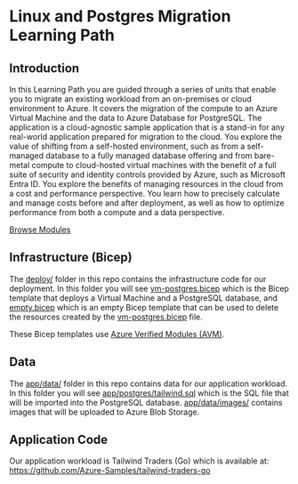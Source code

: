 # Linux and Postgres Migration Learning Path 

## Introduction 

In this Learning Path you are guided through a series of units that enable you to migrate an existing workload from an on-premises or cloud environment to Azure. It covers the migration of the compute to an Azure Virtual Machine and the data to Azure Database for PostgreSQL. The application is a cloud-agnostic sample application that is a stand-in for any real-world application prepared for migration to the cloud. You explore the value of shifting from a self-hosted environment, such as from a self-managed database to a fully managed database offering and from bare-metal compute to cloud-hosted virtual machines with the benefit of a full suite of security and identity controls provided by Azure, such as Microsoft Entra ID. You explore the benefits of managing resources in the cloud from a cost and performance perspective. You learn how to precisely calculate and manage costs before and after deployment, as well as how to optimize performance from both a compute and a data perspective. 

[Browse Modules](./modules/README.md)

## Infrastructure (Bicep)

The [deploy/](./deploy) folder in this repo contains the infrastructure code for our deployment. In this folder you will see [vm-postgres.bicep](./deploy/vm-postgres.bicep) which is the Bicep template that deploys a Virtual Machine and a PostgreSQL database, and [empty.bicep](./deploy/empty.bicep) which is an empty Bicep template that can be used to delete the resources created by the [vm-postgres.bicep](./deploy/vm-postgres.bicep) file.

These Bicep templates use [Azure Verified Modules (AVM)](https://azure.github.io/Azure-Verified-Modules/).

## Data

The [app/data/](./app/data) folder in this repo contains data for our application workload. In this folder you will see [app/postgres/tailwind.sql](./app/data/postgres/tailwind.sql) which is the SQL file that will be imported into the PostgreSQL database. [app/data/images/](./app/data/images) contains images that will be uploaded to Azure Blob Storage.

## Application Code

Our application workload is Tailwind Traders (Go) which is available at: https://github.com/Azure-Samples/tailwind-traders-go
